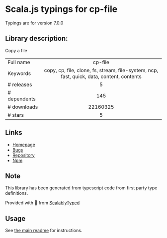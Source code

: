
# Scala.js typings for cp-file

Typings are for version 7.0.0

## Library description:
Copy a file

|                    |                 |
| ------------------ | :-------------: |
| Full name          | cp-file |
| Keywords           | copy, cp, file, clone, fs, stream, file-system, ncp, fast, quick, data, content, contents |
| # releases         | 5 |
| # dependents       | 145 |
| # downloads        | 22160325 |
| # stars            | 5 |

## Links
- [Homepage](https://github.com/sindresorhus/cp-file#readme)
- [Bugs](https://github.com/sindresorhus/cp-file/issues)
- [Repository](https://github.com/sindresorhus/cp-file)
- [Npm](https://www.npmjs.com/package/cp-file)
    


## Note
This library has been generated from typescript code from first party type definitions.

Provided with :purple_heart: from [ScalablyTyped](https://github.com/oyvindberg/ScalablyTyped)

## Usage
See [the main readme](../../readme.md) for instructions.


